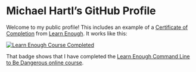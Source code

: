 # Michael Hartl’s GitHub Profile

Welcome to my public profile! This includes an example of a [Certificate of Completion](https://www.learnenough.com/certificates/mhartl) from [Learn Enough](https://www.learnenough.com/). It works like this:

[![Learn Enough Course Completed](https://www.learnenough.com/certificates/mhartl/command-line-tutorial.svg)](https://www.learnenough.com/certificates/mhartl)

That badge shows that I have completed the [Learn Enough Command Line to Be Dangerous online course](https://www.learnenough.com/command-line).
